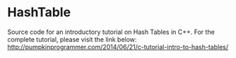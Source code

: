 HashTable
=========

Source code for an introductory tutorial on Hash Tables in C++.
For the complete tutorial, please visit the link below:
http://pumpkinprogrammer.com/2014/06/21/c-tutorial-intro-to-hash-tables/
